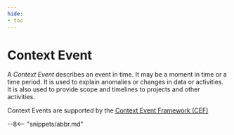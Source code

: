 ```yaml
---
hide:
- toc
---
```


<!-- SPDX-License-Identifier: CC-BY-4.0 -->
<!-- Copyright Contributors to the ODPi Egeria project. -->

# Context Event

A *Context Event* describes an event in time.  It may be a moment in time or a time period.  It is used to explain anomalies or changes in data or activities.  It is also used to provide scope and timelines to projects and other activities.

Context Events are supported by the [Context Event Framework (CEF)](/frameworks/cef/overview)

--8<-- "snippets/abbr.md"
